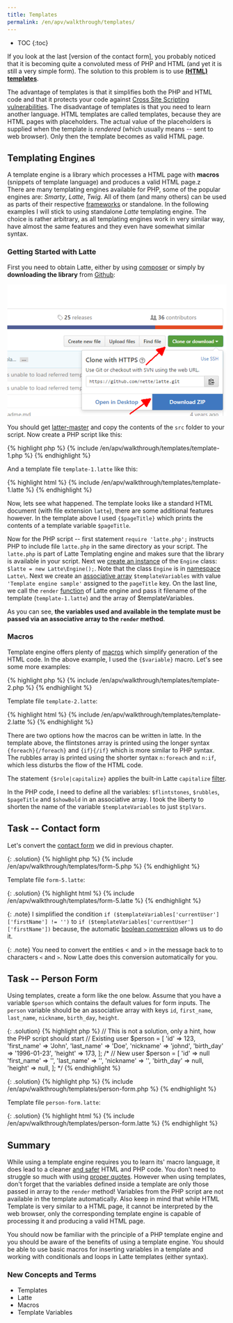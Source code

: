 ```yaml
---
title: Templates
permalink: /en/apv/walkthrough/templates/
---
```


* TOC
{:toc}

If you look at the last [version of the contact form], you probably noticed that
it is becoming quite a convoluted mess of PHP and HTML (and yet it is still a very
simple form). The solution to this problem is to use [**(HTML) templates**](todo).

The advantage of templates is that it simplifies both the PHP and HTML code and
that it protects your code against [Cross Site Scripting vulnerabilities](todo).
The disadvantage of templates is that you need to learn another language. HTML
templates are called templates, because they are HTML pages with placeholders. The
actual value of the placeholders is supplied when the template is *rendered*
(which usually means -- sent to web browser). Only then the template becomes as
valid HTML page.

## Templating Engines
A template engine is a library which processes a HTML page with **macros**
(snippets of template language) and produces a valid HTML page.z\
There are many templating engines available for PHP, some of the popular engines
are: *Smarty*, *Latte*, *Twig*. All of them (and many others) can be used as
parts of their respective [frameworks](todo) or standalone. In the following
examples I will stick to using standalone *Latte* templating engine. The
choice is rather arbitrary, as all templating engines work in very similar way, have
almost the same features and they even have somewhat similar syntax.

### Getting Started with Latte
First you need to obtain Latte, either by using [composer](todo) or simply by
**downloading the library** from [Github](todo):

![Screenshot -- Download Latte](/en/apv/walkthrough/templates/download-latte.png)

You should get [latter-master](/en/apv/walkthrough/templates/latte-master.zip) and
copy the contents of the `src` folder to your script. Now create a PHP script like this:

{% highlight php %}
{% include /en/apv/walkthrough/templates/template-1.php %}
{% endhighlight %}

And a template file `template-1.latte` like this:

{% highlight html %}
{% include /en/apv/walkthrough/templates/template-1.latte %}
{% endhighlight %}

Now, lets see what happened. The template looks like a standard HTML document (with file extension
`latte`), there are
some additional features however. In the template above I used `{$pageTitle}` which
prints the contents of a template variable `$pageTitle`.

Now for the PHP script -- first statement `require 'latte.php';` instructs PHP to include file
`latte.php` in the same directory as your script. The `latte.php` is part of Latte Templating
engine and makes sure that the library is available in your script. Next we [create
an instance](todo) of the `Engine` class: `$latte = new Latte\Engine();`. Note that the
class `Engine` is in [namespace](todo) `Latte\`.
Next we create an [associative array](todo) `$templateVariables` with value `'Template engine sample'`
assigned to the `pageTitle` key.
On the last line, we call the `render` [function](todo) of Latte engine and pass it filename of the
template (`template-1.latte`) and the array of $templateVariables.

As you can see, **the variables used and available in the template must be passed via an associative
array to the `render` method**.

### Macros
Template engine offers plenty of [macros](https://latte.nette.org/en/macros) which simplify
generation of the HTML code. In the above example, I used the `{$variable}` macro. Let's see
some more examples:

{% highlight php %}
{% include /en/apv/walkthrough/templates/template-2.php %}
{% endhighlight %}

Template file `template-2.latte`:

{% highlight html %}
{% include /en/apv/walkthrough/templates/template-2.latte %}
{% endhighlight %}

There are two options how the macros can be written in latte. In the template above, the
flintstones array is printed using the longer syntax `{foreach}{/foreach}` and `{if}{/if}`
which is more similar to PHP syntax. The rubbles array is printed using the shorter
syntax `n:foreach` and `n:if`, which less disturbs the flow of the HTML code.

The statement `{$role|capitalize}` applies the built-in Latte `capitalize`
[filter](https://latte.nette.org/en/filters).

In the PHP code, I need to define all the variables: `$flintstones`, `$rubbles`, `$pageTitle` and
`$showBold` in an associative array. I took the liberty to shorten the name of the
variable `$templateVariables` to just `$tplVars`.

## Task -- Contact form
Let's convert the [contact form](todo) we did in previous chapter.

{: .solution}
{% highlight php %}
{% include /en/apv/walkthrough/templates/form-5.php %}
{% endhighlight %}

Template file `form-5.latte`:

{: .solution}
{% highlight html %}
{% include /en/apv/walkthrough/templates/form-5.latte %}
{% endhighlight %}

{: .note}
I simplified the condition
`if ($templateVariables['currentUser']['firstName'] != '')` to
`if ($templateVariables['currentUser']['firstName'])` because, the
automatic [boolean conversion](todo) allows us to do it.

{: .note}
You need to convert the entities &lt; and &gt; in the message back to to characters `<` and `>`. Now
Latte does this conversion automatically for you.

## Task -- Person Form
Using templates, create a form like the one below. Assume that you have a variable `$person`
which contains the default values for form inputs. The `person` variable should be an associative
array with keys `id`, `first_name`, `last_name`, `nickname`, `birth_day`, `height`.

{: .solution}
{% highlight php %}
// This is not a solution, only a hint, how the PHP script should start
// Existing user
$person = [
    'id' => 123,
    'first_name' => 'John',
    'last_name' => 'Doe',
    'nickname' => 'johnd',
    'birth_day' => '1996-01-23',
    'height' => 173,
];
/*
// New user
$person = [
    'id' => null
    'first_name' => '',
    'last_name' => '',
    'nickname' => '',
    'birth_day' => null,
    'height' => null,
];
*/
{% endhighlight %}

{: .solution}
{% highlight php %}
{% include /en/apv/walkthrough/templates/person-form.php %}
{% endhighlight %}

Template file `person-form.latte`:

{: .solution}
{% highlight html %}
{% include /en/apv/walkthrough/templates/person-form.latte %}
{% endhighlight %}


## Summary
While using a template engine requires you to learn its' macro language, it
does lead to a cleaner [and safer](todo) HTML and PHP code. You don't need to struggle so much
with using [proper quotes](todo). However when using templates, don't forget that
the variables defined inside a template are only those passed in array to the
`render` method! Variables from the PHP script are not available in the
template automatically. Also keep in mind that while HTML Template is very similar to
a HTML page, it cannot be interpreted by the web browser, only the corresponding template
engine is capable of processing it and producing a valid HTML page.

You should now be familiar with the principle of a PHP template engine and you
should be aware of the benefits of using a template engine.
You should be able to use basic macros for inserting variables in a template and working
with conditionals and loops in Latte templates (either syntax).

### New Concepts and Terms
- Templates
- Latte
- Macros
- Template Variables
